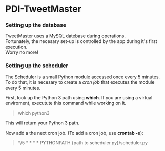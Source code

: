 # PDI-TweetMaster



### Setting up the database

TweetMaster uses a MySQL datebase during operations.  
Fortunately, the necesary set-up is controlled by the app during it's first execution.  
Worry no more!

### Setting up the scheduler

The Scheduler is a small Python module accessed once every 5 minutes.  
To do that, it is necesary to create a _cron job_ that executes the module every 5 minutes.

First, look up the Python 3 path using **which**. If you are using a virtual enviroment, executute this command while working on it.  
>which python3

This will return your Python 3 path.

Now add a the next cron job. (To add a cron job, use **crontab -e**):  
>*/5 * * * * PYTHONPATH {path to scheduler.py}/scheduler.py
